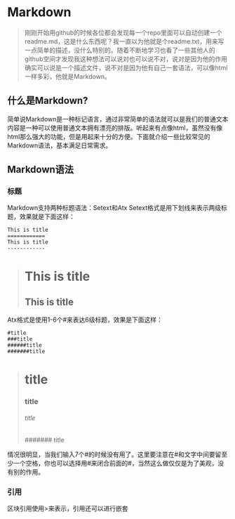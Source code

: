 # Markdown
>刚刚开始用github的时候各位都会发现每一个repo里面可以自动创建一个readme.md，这是什么东西呢？我一直以为他就是个readme.txt，用来写一点简单的描述，没什么特别的。随着不断地学习也看了一些其他人的github空间才发现我这种想法可以说对也可以说不对，说对是因为他的作用确实可以说是一个描述文件，说不对是因为他有自己一套语法，可以像html一样多彩，他就是Markdown。

## 什么是Markdown?
简单说Markdown是一种标记语言，通过非常简单的语法就可以是我们的普通文本内容是一种可以使用普通文本拥有漂亮的排版。听起来有点像html，虽然没有像html那么强大的功能，但是用起来十分的方便。下面就介绍一些比较常见的Markdown语法，基本满足日常需求。

## Markdown语法
### 标题
Markdown支持两种标题语法：Setext和Atx
Setext格式是用下划线来表示两级标题，效果就是下面这样：
```
This is title
============
This is title
------------
```
>This is title
>=============
>This is title
>-------------
Atx格式是使用1-6个#来表达6级标题，效果是下面这样：
```
#title
###title
######title
#######title
```
># title
>### title ###
>###### title
>####### title

情况很明显，当我们输入7个#的时候没有用了。这里要注意在#和文字中间要留至少一个空格，你也可以选择用#来闭合前面的#，当然这么做仅仅是为了美观，没有别的作用。

### 引用
区块引用使用>来表示，引用还可以进行嵌套
